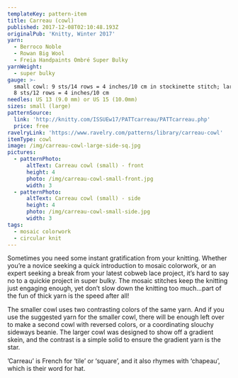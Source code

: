 ```yaml
---
templateKey: pattern-item
title: Carreau (cowl)
published: 2017-12-08T02:10:48.193Z
originalPub: 'Knitty, Winter 2017'
yarn:
  - Berroco Noble
  - Rowan Big Wool
  - Freia Handpaints Ombré Super Bulky
yarnWeight:
  - super bulky
gauge: >-
  small cowl: 9 sts/14 rows = 4 inches/10 cm in stockinette stitch; large cowl:
  8 sts/12 rows = 4 inches/10 cm
needles: US 13 (9.0 mm) or US 15 (10.0mm)
sizes: small (large)
patternSource:
  link: 'http://knitty.com/ISSUEw17/PATTcarreau/PATTcarreau.php'
  price: free
ravelryLink: 'https://www.ravelry.com/patterns/library/carreau-cowl'
itemType: cowl
image: /img/carreau-cowl-large-side-sq.jpg
pictures:
  - patternPhoto:
      altText: Carreau cowl (small) - front
      height: 4
      photo: /img/carreau-cowl-small-front.jpg
      width: 3
  - patternPhoto:
      altText: Carreau cowl (small) - side
      height: 4
      photo: /img/carreau-cowl-small-side.jpg
      width: 3
tags:
  - mosaic colorwork
  - circular knit
---
```

Sometimes you need some instant gratification from your knitting. Whether you’re a novice seeking a quick introduction to mosaic colorwork, or an expert seeking a break from your latest cobweb lace project, it’s hard to say no to a quickie project in super bulky. The mosaic stitches keep the knitting just engaging enough, yet don’t slow down the knitting too much…part of the fun of thick yarn is the speed after all!

The smaller cowl uses two contrasting colors of the same yarn. And if you use the suggested yarn for the smaller cowl, there will be enough left over to make a second cowl with reversed colors, or a coordinating slouchy sideways beanie. The larger cowl was designed to show off a gradient skein, and the contrast is a simple solid to ensure the gradient yarn is the star.

’Carreau’ is French for ‘tile’ or ‘square’, and it also rhymes with ‘chapeau’, which is their word for hat.
